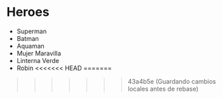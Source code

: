 # Heroes

* Superman
* Batman
* Aquaman
* Mujer Maravilla
* Linterna Verde
* Robin
<<<<<<< HEAD
=======

>>>>>>> 43a4b5e (Guardando cambios locales antes de rebase)
